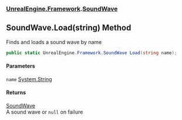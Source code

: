 ### [UnrealEngine.Framework](UnrealEngine_Framework.md 'UnrealEngine.Framework').[SoundWave](SoundWave.md 'UnrealEngine.Framework.SoundWave')
## SoundWave.Load(string) Method
Finds and loads a sound wave by name  
```csharp
public static UnrealEngine.Framework.SoundWave Load(string name);
```
#### Parameters
<a name='UnrealEngine_Framework_SoundWave_Load(string)_name'></a>
`name` [System.String](https://docs.microsoft.com/en-us/dotnet/api/System.String 'System.String')  
  
#### Returns
[SoundWave](SoundWave.md 'UnrealEngine.Framework.SoundWave')  
A sound wave or `null` on failure
